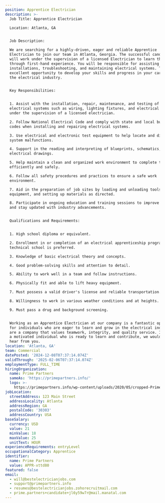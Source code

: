 ```yaml
---
position: Apprentice Electrician
description: >-
  Job Title: Apprentice Electrician

  Location: Atlanta, GA


  Job Description:

  We are searching for a highly-driven, eager and reliable Apprentice
  Electrician to join our team in Atlanta, Georgia. The successful candidate
  will work under the supervision of a licensed Electrician to learn the trade
  through first-hand experience. You will be responsible for assisting with
  installations, troubleshooting, and maintaining electrical systems. This is an
  excellent opportunity to develop your skills and progress in your career in
  the electrical industry.


  Key Responsibilities:


  1. Assist with the installation, repair, maintenance, and testing of
  electrical systems such as wiring, lighting fixtures, and electrical panels
  under the supervision of a licensed electrician.

  2. Follow National Electrical Code and comply with state and local building
  codes when installing and repairing electrical systems.

  3. Use electrical and electronic test equipment to help locate and diagnose
  system malfunctions.

  4. Support in the reading and interpreting of blueprints, schematics, and
  electrical drawings.

  5. Help maintain a clean and organized work environment to complete tasks
  efficiently and safely.

  6. Follow all safety procedures and practices to ensure a safe work
  environment.

  7. Aid in the preparation of job sites by loading and unloading tools and
  equipment, and setting up materials as directed.

  8. Participate in ongoing education and training sessions to improve skills
  and stay updated with industry advancements.


  Qualifications and Requirements:


  1. High school diploma or equivalent.

  2. Enrollment in or completion of an electrical apprenticeship program or
  technical school is preferred.

  3. Knowledge of basic electrical theory and concepts.

  4. Good problem-solving skills and attention to detail.

  5. Ability to work well in a team and follow instructions.

  6. Physically fit and able to lift heavy equipment.

  7. Must possess a valid driver's license and reliable transportation.

  8. Willingness to work in various weather conditions and at heights.

  9. Must pass a drug and background screening.


  Working as an Apprentice Electrician at our company is a fantastic opportunity
  for individuals who are eager to learn and grow in the electrical industry. We
  are a company that values teamwork, integrity, and quality service. If you are
  a motivated individual who is ready to learn and contribute, we would love to
  hear from you.
location: 'Atlanta, GA'
team: Commercial
datePosted: '2024-12-08T07:37:14.074Z'
validThrough: '2025-02-06T07:37:14.074Z'
employmentType: FULL_TIME
hiringOrganization:
  name: Prime Partners
  sameAs: 'https://primepartners.info/'
  logo: >-
    https://primepartners.info/wp-content/uploads/2020/05/cropped-Prime-Partners-Logo-NO-BG-1-1.png
jobLocation:
  streetAddress: 123 Main Street
  addressLocality: Atlanta
  addressRegion: GA
  postalCode: '30303'
  addressCountry: USA
baseSalary:
  currency: USD
  value: 21
  minValue: 18
  maxValue: 25
  unitText: HOUR
experienceRequirements: entryLevel
occupationalCategory: Apprentice
identifier:
  name: Prime Partners
  value: APPR-xttd80
featured: false
email:
  - will@bestelectricianjobs.com
  - support@primepartners.info
  - resumes@bestelectricianjobs.zohorecruitmail.com
  - prime.partners+candidate+jl6y59w7r@mail.manatal.com
---
```


